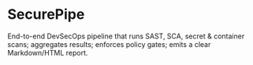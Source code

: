 # SecurePipe
End-to-end DevSecOps pipeline that runs SAST, SCA, secret &amp; container scans; aggregates results; enforces policy gates; emits a clear Markdown/HTML report.
